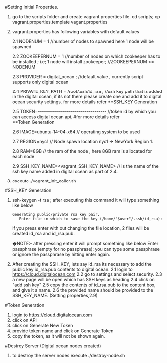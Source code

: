 #Setting Initial Properties.

1. go to the scripts folder and create vagrant.properties file.  cd scripts; cp vagrant.properties.template vagant.properties

2. vagrant.properties has following variables with default values

   2.1 NODENUM = 1 //number of nodes to spawned  here 1 node will be spawned
   
   2.2 ZOOKEEPERNUM = 1 //number of nodes on which zookeeper has to be installed ; i.e; 1 node will install zookeeper;
                        //ZOOKEEPERNUM <= NODENUM
   
   2.3 PROVIDER = digital_ocean ; //default value , currently script supports only digital ocean
   
   2.4 PRIVATE_KEY_PATH = /root/.ssh/id_rsa ; //ssh key path that is added in the digital ocean, if its not there please create one and add it to digital ocean security settings. for more details refer **SSH_KEY Generation

   2.5 TOKEN=---------------------------------- //token id by which you can access digital ocean api. #for more details refer    
      **Token Generation
   
   2.6 IMAGE=ubuntu-14-04-x64  // operating system to be used
   
   2.7 REGION=nyc1 // Node spawn location nyc1 -> NewYork Region 1.
   
   2.8 RAM=8GB // the ram of the node , here 8GB ram is allocated for each node
   
   2.9 SSH_KEY_NAME=<vagrant_SSH_KEY_NAME> // is the name of the ssh key name added in digital ocean as part of 2.4.

3. execute ./vagrant_init_caller.sh

#SSH_KEY Generation

1. ssh-keygen -t rsa ; after executing this command it will type something like below

       Generating public/private rsa key pair.
          Enter file in which to save the key (/home/"$user"/.ssh/id_rsa): 

   if you press enter with out changing the file location, 2 files will be created id_rsa and id_rsa.pub.
  
   �NOTE:- after pressing enter it will prompt something like below
   Enter passphrase (empty for no passphrase):
   you can type some passphrase or ignore the passphrase by hitting enter again.



2. After creating the SSH_KEY, lets say id_rsa its necessary to add the public key id_rsa.pub contents to digital ocean.
   2.1 login to  https://cloud.digitalocean.com
   2.2 go to settings and select security. 
   2.3 a new page will be open which has SSH keys as heading
   2.4 click on "add ssh key"
   2.5 copy the contents of id_rsa.pub to the content box, and give it a name.
   2.6 the provided name should be provided to the SSH_KEY_NAME. (Setting properties,2.9)

#Token Generation
   1. login to  https://cloud.digitalocean.com
   2. click on API
   3. click on Generate New Token 
   4. provide token name and click on Generate Token
   5. copy the token, as it will not be shown again. 
  
#Destroy Server (Digital ocean nodes created)
  1. to destroy the server nodes execute ./destroy-node.sh
